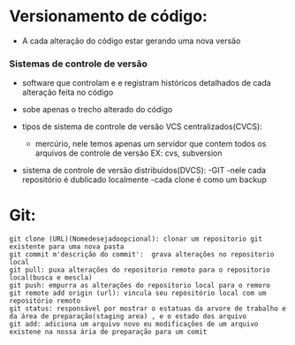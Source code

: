 # Versionamento de código:
	
- A cada alteração do código estar gerando uma nova versão 
### Sistemas de controle de versão
- software que controlam e e registram históricos detalhados de cada alteração feita no código 
- sobe apenas o trecho alterado do código

- tipos de sistema de controle de versão VCS centralizados(CVCS):
	- mercúrio, nele temos apenas um servidor que contem todos os arquivos de controle de versão
	EX: cvs, subversion
- sistema de controle de versão distribuidos(DVCS):
	-GIT
	-nele cada repositório é dublicado localmente
	-cada clone é como um backup	

# Git:
	git clone (URL)(Nomedesejadoopcional): clonar um repositorio git existente para uma nova pasta 
	git commit m'descrição do commit':  grava alterações no repositorio local
	git pull: puxa alterações do repositorio remoto para o repositorio local(busca e mescla)
	git push: empurra as alterações do repositorio local para o remoro
	git remote add origin (url): vincula seu repositório local com um repositório remoto
	git status: responsável por mostrar o estatuas da arvore de trabalho e da área de preparação(staging area) , e o estado dos arquivo
	git add: adiciona um arquivo novo eu modificações de um arquivo existene na nossa ária de preparação para um comit